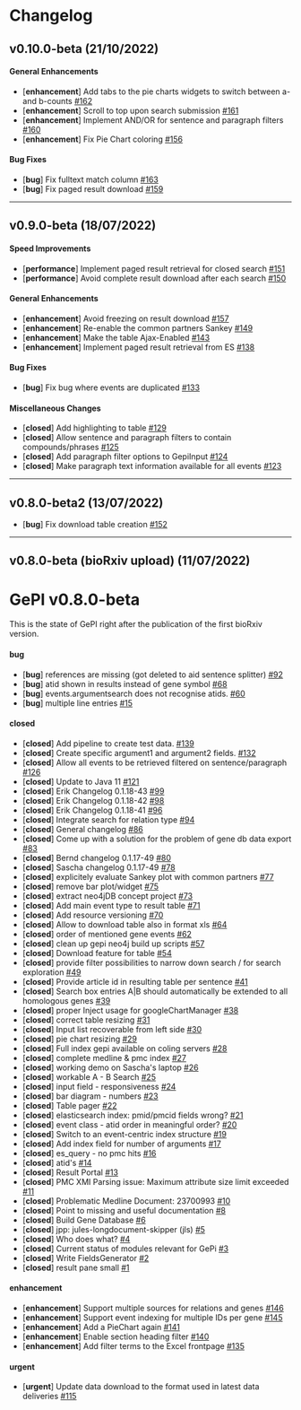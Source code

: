 # Changelog

## v0.10.0-beta (21/10/2022)

#### General Enhancements

- [**enhancement**] Add tabs to the pie charts widgets to switch between a- and b-counts [#162](https://github.com/JULIELab/gepi/issues/162)
- [**enhancement**] Scroll to top upon search submission [#161](https://github.com/JULIELab/gepi/issues/161)
- [**enhancement**] Implement AND/OR for sentence and paragraph filters [#160](https://github.com/JULIELab/gepi/issues/160)
- [**enhancement**] Fix Pie Chart coloring [#156](https://github.com/JULIELab/gepi/issues/156)

#### Bug Fixes

- [**bug**] Fix fulltext match column [#163](https://github.com/JULIELab/gepi/issues/163)
- [**bug**] Fix paged result download [#159](https://github.com/JULIELab/gepi/issues/159)

---

## v0.9.0-beta (18/07/2022)

#### Speed Improvements

- [**performance**] Implement paged result retrieval for closed search [#151](https://github.com/JULIELab/gepi/issues/151)
- [**performance**] Avoid complete result download after each search [#150](https://github.com/JULIELab/gepi/issues/150)

#### General Enhancements

- [**enhancement**] Avoid freezing on result download [#157](https://github.com/JULIELab/gepi/issues/157)
- [**enhancement**] Re-enable the common partners Sankey [#149](https://github.com/JULIELab/gepi/issues/149)
- [**enhancement**] Make the table Ajax-Enabled [#143](https://github.com/JULIELab/gepi/issues/143)
- [**enhancement**] Implement paged result retrieval from ES [#138](https://github.com/JULIELab/gepi/issues/138)

#### Bug Fixes

- [**bug**] Fix bug where events are duplicated [#133](https://github.com/JULIELab/gepi/issues/133)

#### Miscellaneous Changes

- [**closed**] Add highlighting to table [#129](https://github.com/JULIELab/gepi/issues/129)
- [**closed**] Allow sentence and paragraph filters to contain compounds/phrases [#125](https://github.com/JULIELab/gepi/issues/125)
- [**closed**] Add paragraph filter options to GepiInput [#124](https://github.com/JULIELab/gepi/issues/124)
- [**closed**] Make paragraph text information available for all events [#123](https://github.com/JULIELab/gepi/issues/123)

---

## v0.8.0-beta2 (13/07/2022)
- [**bug**] Fix download table creation [#152](https://github.com/JULIELab/gepi/issues/152)

---

## v0.8.0-beta (bioRxiv upload) (11/07/2022)
# GePI v0.8.0-beta

This is the state of GePI right after the publication of the first bioRxiv version.

#### bug

- [**bug**] references are missing (got deleted to aid sentence splitter) [#92](https://github.com/JULIELab/gepi/issues/92)
- [**bug**] atid shown in results instead of gene symbol [#68](https://github.com/JULIELab/gepi/issues/68)
- [**bug**] events.argumentsearch does not recognise atids.  [#60](https://github.com/JULIELab/gepi/issues/60)
- [**bug**] multiple line entries  [#15](https://github.com/JULIELab/gepi/issues/15)

#### closed

- [**closed**] Add pipeline to create test data. [#139](https://github.com/JULIELab/gepi/issues/139)
- [**closed**] Create specific argument1 and argument2 fields. [#132](https://github.com/JULIELab/gepi/issues/132)
- [**closed**] Allow all events to be retrieved filtered on sentence/paragraph [#126](https://github.com/JULIELab/gepi/issues/126)
- [**closed**] Update to Java 11 [#121](https://github.com/JULIELab/gepi/issues/121)
- [**closed**] Erik Changelog 0.1.18-43 [#99](https://github.com/JULIELab/gepi/issues/99)
- [**closed**] Erik Changelog 0.1.18-42 [#98](https://github.com/JULIELab/gepi/issues/98)
- [**closed**] Erik Changelog 0.1.18-41 [#96](https://github.com/JULIELab/gepi/issues/96)
- [**closed**] Integrate search for relation type [#94](https://github.com/JULIELab/gepi/issues/94)
- [**closed**] General changelog [#86](https://github.com/JULIELab/gepi/issues/86)
- [**closed**] Come up with a solution for the problem of gene db data export [#83](https://github.com/JULIELab/gepi/issues/83)
- [**closed**] Bernd changelog 0.1.17-49 [#80](https://github.com/JULIELab/gepi/issues/80)
- [**closed**] Sascha changelog 0.1.17-49  [#78](https://github.com/JULIELab/gepi/issues/78)
- [**closed**] explicitely evaluate Sankey plot with common partners [#77](https://github.com/JULIELab/gepi/issues/77)
- [**closed**] remove bar plot/widget [#75](https://github.com/JULIELab/gepi/issues/75)
- [**closed**] extract neo4jDB concept project [#73](https://github.com/JULIELab/gepi/issues/73)
- [**closed**] Add main event type to result table  [#71](https://github.com/JULIELab/gepi/issues/71)
- [**closed**] Add resource versioning [#70](https://github.com/JULIELab/gepi/issues/70)
- [**closed**] Allow to download table also in format xls [#64](https://github.com/JULIELab/gepi/issues/64)
- [**closed**] order of mentioned gene events [#62](https://github.com/JULIELab/gepi/issues/62)
- [**closed**] clean up gepi neo4j build up scripts [#57](https://github.com/JULIELab/gepi/issues/57)
- [**closed**] Download feature for table [#54](https://github.com/JULIELab/gepi/issues/54)
- [**closed**] provide filter possibilities to narrow down search / for search exploration [#49](https://github.com/JULIELab/gepi/issues/49)
- [**closed**] Provide article id in resulting table per sentence [#41](https://github.com/JULIELab/gepi/issues/41)
- [**closed**] Search box entries A|B should automatically be extended to all homologous genes   [#39](https://github.com/JULIELab/gepi/issues/39)
- [**closed**] proper Inject usage for googleChartManager [#38](https://github.com/JULIELab/gepi/issues/38)
- [**closed**] correct table resizing [#31](https://github.com/JULIELab/gepi/issues/31)
- [**closed**] Input list recoverable from left side [#30](https://github.com/JULIELab/gepi/issues/30)
- [**closed**] pie chart resizing [#29](https://github.com/JULIELab/gepi/issues/29)
- [**closed**] Full index gepi available on coling servers [#28](https://github.com/JULIELab/gepi/issues/28)
- [**closed**] complete medline & pmc index [#27](https://github.com/JULIELab/gepi/issues/27)
- [**closed**] working demo on Sascha's laptop [#26](https://github.com/JULIELab/gepi/issues/26)
- [**closed**] workable A - B Search [#25](https://github.com/JULIELab/gepi/issues/25)
- [**closed**] input field - responsiveness [#24](https://github.com/JULIELab/gepi/issues/24)
- [**closed**] bar diagram - numbers [#23](https://github.com/JULIELab/gepi/issues/23)
- [**closed**] Table pager [#22](https://github.com/JULIELab/gepi/issues/22)
- [**closed**] elasticsearch index: pmid/pmcid fields wrong? [#21](https://github.com/JULIELab/gepi/issues/21)
- [**closed**] event class - atid order in meaningful order? [#20](https://github.com/JULIELab/gepi/issues/20)
- [**closed**] Switch to an event-centric index structure [#19](https://github.com/JULIELab/gepi/issues/19)
- [**closed**] Add index field for number of arguments [#17](https://github.com/JULIELab/gepi/issues/17)
- [**closed**] es_query - no pmc hits  [#16](https://github.com/JULIELab/gepi/issues/16)
- [**closed**] atid's [#14](https://github.com/JULIELab/gepi/issues/14)
- [**closed**] Result Portal [#13](https://github.com/JULIELab/gepi/issues/13)
- [**closed**] PMC XMI Parsing issue: Maximum attribute size limit exceeded [#11](https://github.com/JULIELab/gepi/issues/11)
- [**closed**] Problematic Medline Document: 23700993 [#10](https://github.com/JULIELab/gepi/issues/10)
- [**closed**] Point to missing and useful documentation [#8](https://github.com/JULIELab/gepi/issues/8)
- [**closed**] Build Gene Database [#6](https://github.com/JULIELab/gepi/issues/6)
- [**closed**] jpp: jules-longdocument-skipper (jls) [#5](https://github.com/JULIELab/gepi/issues/5)
- [**closed**] Who does what? [#4](https://github.com/JULIELab/gepi/issues/4)
- [**closed**] Current status of modules relevant for GePi   [#3](https://github.com/JULIELab/gepi/issues/3)
- [**closed**] Write FieldsGenerator [#2](https://github.com/JULIELab/gepi/issues/2)
- [**closed**] result pane small [#1](https://github.com/JULIELab/gepi/issues/1)

#### enhancement

- [**enhancement**] Support multiple sources for relations and genes [#146](https://github.com/JULIELab/gepi/issues/146)
- [**enhancement**] Support event indexing for multiple IDs per gene [#145](https://github.com/JULIELab/gepi/issues/145)
- [**enhancement**] Add a PieChart again [#141](https://github.com/JULIELab/gepi/issues/141)
- [**enhancement**] Enable section heading filter [#140](https://github.com/JULIELab/gepi/issues/140)
- [**enhancement**] Add filter terms to the Excel frontpage [#135](https://github.com/JULIELab/gepi/issues/135)

#### urgent

- [**urgent**] Update data download to the format used in latest data deliveries [#115](https://github.com/JULIELab/gepi/issues/115)
